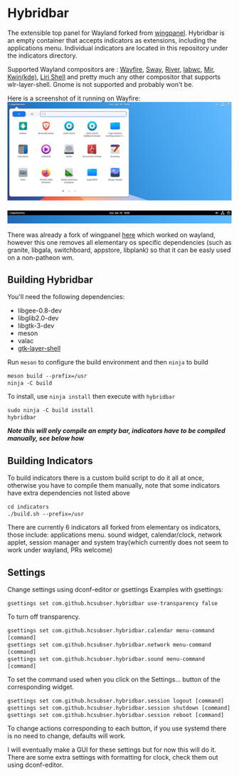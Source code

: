 # Hybridbar
The extensible top panel for Wayland forked from [wingpanel](https://github.com/elementary/wingpanel). Hybridbar is an empty container that accepts indicators as extensions, including the applications menu. Individual indicators are located in this repository under the indicators directory.

Supported Wayland compositors are : [Wayfire](https://github.com/WayfireWM/wayfire), [Sway](https://github.com/swaywm/sway/), [River](https://github.com/ifreund/river), [labwc](https://github.com/johanmalm/labwc), [Mir](https://github.com/MirServer/mir), [Kwin(kde)](https://invent.kde.org/plasma/kwin), [Liri Shell](https://github.com/lirios/shell)
and pretty much any other compositor that supports wlr-layer-shell. Gnome is not supported and probably won't be.

Here is a screenshot of it running on Wayfire:
![Screenshot](/data/picture.png)

There was already a fork of wingpanel [here](https://github.com/psnszsn/wingpanel-layer-shell) which worked on wayland, however this one removes all elementary os specific dependencies (such as granite, libgala, switchboard, appstore, libplank) so that it can be easly used on a non-patheon wm.

## Building Hybridbar

You'll need the following dependencies:

* libgee-0.8-dev
* libglib2.0-dev
* libgtk-3-dev
* meson
* valac
* [gtk-layer-shell](https://github.com/wmww/gtk-layer-shell)

Run `meson` to configure the build environment and then `ninja` to build

    meson build --prefix=/usr
    ninja -C build

To install, use `ninja install` then execute with `hybridbar`

    sudo ninja -C build install
    hybridbar

***Note this will only compile an empty bar, indicators have to be compiled manually, see below how***

## Building Indicators
To build indicators there is a custom build script to do it all at once, otherwise you have to compile them manually, note that some indicators have extra dependencies not listed above

    cd indicators
    ./build.sh --prefix=/usr

There are currently 6 indicators all forked from elementary os indicators, those include: applications menu. sound widget, calendar/clock, network applet, session manager and system tray(which currently does not seem to work under wayland, PRs welcome)

## Settings
Change settings using dconf-editor or gsettings
Examples with gsettings:

    gsettings set com.github.hcsubser.hybridbar use-transparency false

To turn off transparency.

    gsettings set com.github.hcsubser.hybridbar.calendar menu-command [command]
    gsettings set com.github.hcsubser.hybridbar.network menu-command [command]
    gsettings set com.github.hcsubser.hybridbar.sound menu-command [command]
    
To set the command used when you click on the Settings... button of the corresponding widget.

    gsettings set com.github.hcsubser.hybridbar.session logout [command]
    gsettings set com.github.hcsubser.hybridbar.session shutdown [command]
    gsettings set com.github.hcsubser.hybridbar.session reboot [command]
    
To change actions corresponding to each button, if you use systemd there is no need to change, defaults will work.

I will eventually make a GUI for these settings but for now this will do it. There are some extra settings with formatting for clock, check them out using dconf-editor.

